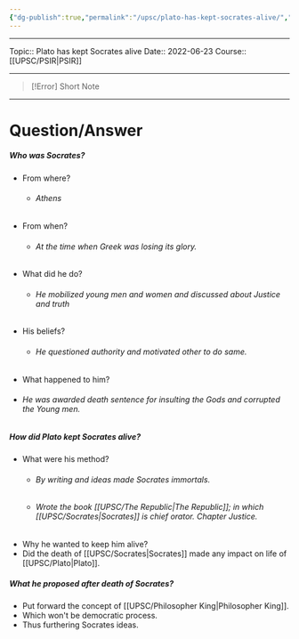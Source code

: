 ```yaml
---
{"dg-publish":true,"permalink":"/upsc/plato-has-kept-socrates-alive/","dgHomeLink":true,"dgPassFrontmatter":false}
---
```


----
Topic:: Plato has kept Socrates alive
Date:: 2022-06-23
Course:: [[UPSC/PSIR|PSIR]] 

----

>[!Error] Short Note

---
# Question/Answer
##### Who was Socrates? 
- From where? 
	- ###### Athens
- From when? 
	- ###### At the time when Greek was losing its glory.
- What did he do? 
	- ###### He mobilized young men and women and discussed about Justice and truth
- His beliefs? 
	- ###### He questioned authority and motivated other to do same.
- What happened to him? 
- ###### He was awarded death sentence for insulting the Gods and corrupted the Young men. 

##### How did Plato kept Socrates alive? 
- What were his method? 
	- ###### By writing and ideas made Socrates immortals.
	- ###### Wrote the book [[UPSC/The Republic|The Republic]]; in which [[UPSC/Socrates|Socrates]] is chief orator.  Chapter Justice. 
- Why he wanted to keep him alive? 
-  Did the death of [[UPSC/Socrates|Socrates]] made any impact on life of [[UPSC/Plato|Plato]]. 

##### What he proposed after death of Socrates?
- Put forward the concept of [[UPSC/Philosopher King|Philosopher King]]. 
- Which won't be democratic process. 
- Thus furthering Socrates ideas. 


